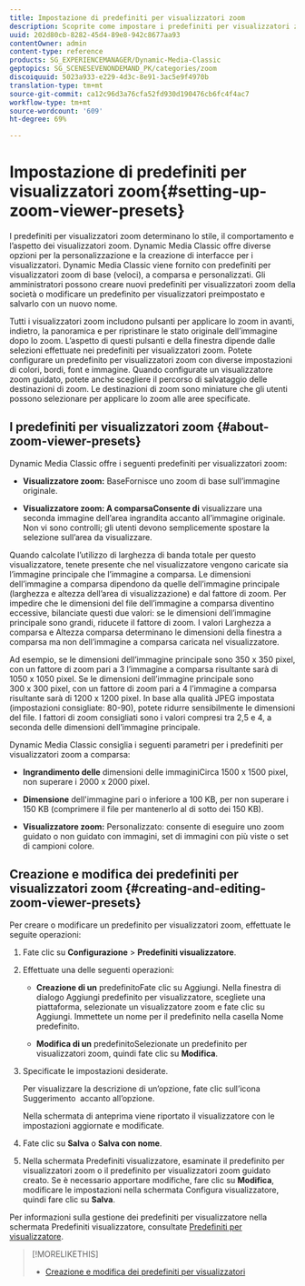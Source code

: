 ```yaml
---
title: Impostazione di predefiniti per visualizzatori zoom
description: Scoprite come impostare i predefiniti per visualizzatori zoom.
uuid: 202d80cb-8282-45d4-89e8-942c8677aa93
contentOwner: admin
content-type: reference
products: SG_EXPERIENCEMANAGER/Dynamic-Media-Classic
geptopics: SG_SCENESEVENONDEMAND_PK/categories/zoom
discoiquuid: 5023a933-e229-4d3c-8e91-3ac5e9f4970b
translation-type: tm+mt
source-git-commit: ca12c96d3a76cfa52fd930d190476cb6fc4f4ac7
workflow-type: tm+mt
source-wordcount: '609'
ht-degree: 69%

---
```



# Impostazione di predefiniti per visualizzatori zoom{#setting-up-zoom-viewer-presets}

I predefiniti per visualizzatori zoom determinano lo stile, il comportamento e l’aspetto dei visualizzatori zoom. Dynamic Media Classic offre diverse opzioni per la personalizzazione e la creazione di interfacce per i visualizzatori. Dynamic Media Classic viene fornito con predefiniti per visualizzatori zoom di base (veloci), a comparsa e personalizzati. Gli amministratori possono creare nuovi predefiniti per visualizzatori zoom della società o modificare un predefinito per visualizzatori preimpostato e salvarlo con un nuovo nome.

Tutti i visualizzatori zoom includono pulsanti per applicare lo zoom in avanti, indietro, la panoramica e per ripristinare le stato originale dell’immagine dopo lo zoom. L’aspetto di questi pulsanti e della finestra dipende dalle selezioni effettuate nei predefiniti per visualizzatori zoom. Potete configurare un predefinito per visualizzatori zoom con diverse impostazioni di colori, bordi, font e immagine. Quando configurate un visualizzatore zoom guidato, potete anche scegliere il percorso di salvataggio delle destinazioni di zoom. Le destinazioni di zoom sono miniature che gli utenti possono selezionare per applicare lo zoom alle aree specificate.

## I predefiniti per visualizzatori zoom {#about-zoom-viewer-presets}

Dynamic Media Classic offre i seguenti predefiniti per visualizzatori zoom:

* **Visualizzatore zoom:**
BaseFornisce uno zoom di base sull’immagine originale.

* **Visualizzatore zoom: A comparsaConsente di**
visualizzare una seconda immagine dell’area ingrandita accanto all’immagine originale. Non vi sono controlli; gli utenti devono semplicemente spostare la selezione sull’area da visualizzare.

Quando calcolate l’utilizzo di larghezza di banda totale per questo visualizzatore, tenete presente che nel visualizzatore vengono caricate sia l’immagine principale che l’immagine a comparsa. Le dimensioni dell’immagine a comparsa dipendono da quelle dell’immagine principale (larghezza e altezza dell’area di visualizzazione) e dal fattore di zoom. Per impedire che le dimensioni del file dell’immagine a comparsa diventino eccessive, bilanciate questi due valori: se le dimensioni dell’immagine principale sono grandi, riducete il fattore di zoom. I valori Larghezza a comparsa e Altezza comparsa determinano le dimensioni della finestra a comparsa ma non dell’immagine a comparsa caricata nel visualizzatore.

Ad esempio, se le dimensioni dell’immagine principale sono 350 x 350 pixel, con un fattore di zoom pari a 3 l’immagine a comparsa risultante sarà di 1050 x 1050 pixel. Se le dimensioni dell’immagine principale sono 300 x 300 pixel, con un fattore di zoom pari a 4 l’immagine a comparsa risultante sarà di 1200 x 1200 pixel. In base alla qualità JPEG impostata (impostazioni consigliate: 80-90), potete ridurre sensibilmente le dimensioni del file. I fattori di zoom consigliati sono i valori compresi tra 2,5 e 4, a seconda delle dimensioni dell’immagine principale.

Dynamic Media Classic consiglia i seguenti parametri per i predefiniti per visualizzatori zoom a comparsa:

* **Ingrandimento delle**
dimensioni delle immaginiCirca 1500 x 1500 pixel, non superare i 2000 x 2000 pixel.

* **Dimensione**
 dell&#39;immagine pari o inferiore a 100 KB, per non superare i 150 KB (comprimere il file per mantenerlo al di sotto dei 150 KB).

* **Visualizzatore zoom:**
Personalizzato: consente di eseguire uno zoom guidato o non guidato con immagini, set di immagini con più viste o set di campioni colore.

## Creazione e modifica dei predefiniti per visualizzatori zoom {#creating-and-editing-zoom-viewer-presets}

Per creare o modificare un predefinito per visualizzatori zoom, effettuate le seguite operazioni:

1. Fate clic su **Configurazione** > **Predefiniti visualizzatore**.
1. Effettuate una delle seguenti operazioni:

   * **Creazione di un**
predefinitoFate clic su Aggiungi. Nella finestra di dialogo Aggiungi predefinito per visualizzatore, scegliete una piattaforma, selezionate un visualizzatore zoom e fate clic su Aggiungi. Immettete un nome per il predefinito nella casella Nome predefinito.

   * **Modifica di un**
predefinitoSelezionate un predefinito per visualizzatori zoom, quindi fate clic su 
**Modifica**.

1. Specificate le impostazioni desiderate.

   Per visualizzare la descrizione di un’opzione, fate clic sull’icona Suggerimento  accanto all’opzione.

   Nella schermata di anteprima viene riportato il visualizzatore con le impostazioni aggiornate e modificate.

1. Fate clic su **Salva** o **Salva con nome**.
1. Nella schermata Predefiniti visualizzatore, esaminate il predefinito per visualizzatori zoom o il predefinito per visualizzatori zoom guidato creato. Se è necessario apportare modifiche, fare clic su **Modifica**, modificare le impostazioni nella schermata Configura visualizzatore, quindi fare clic su **Salva**.

Per informazioni sulla gestione dei predefiniti per visualizzatore nella schermata Predefiniti visualizzatore, consultate [Predefiniti per visualizzatore](application-setup.md#viewer_presets).

>[!MORELIKETHIS]
>
>* [Creazione e modifica dei predefiniti per visualizzatori](application-setup.md#adding_and_editing_viewer_presets)

